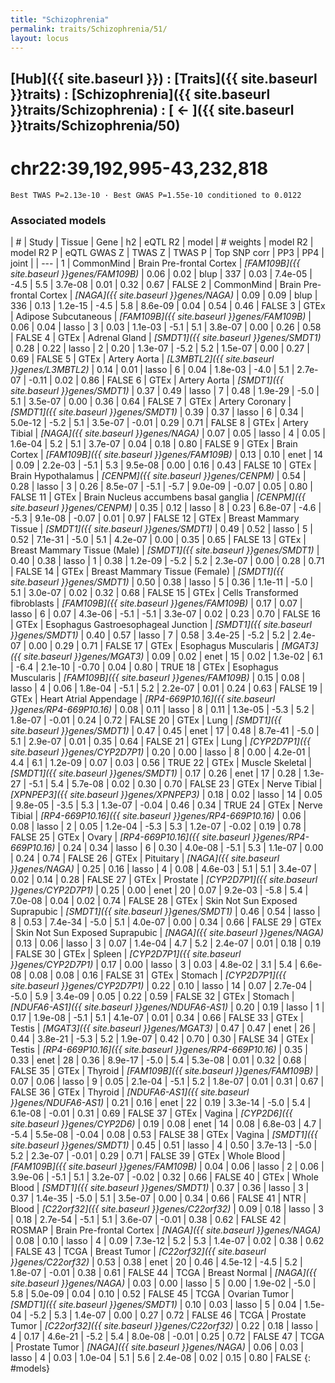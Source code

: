 ```yaml
---
title: "Schizophrenia"
permalink: traits/Schizophrenia/51/ 
layout: locus
---
```


## [Hub]({{ site.baseurl }}) : [Traits]({{ site.baseurl }}traits) : [Schizophrenia]({{ site.baseurl }}traits/Schizophrenia) :  [ ← ]({{ site.baseurl }}traits/Schizophrenia/50) 

# chr22:39,192,995-43,232,818

`Best TWAS P=2.13e-10 · Best GWAS P=1.55e-10 conditioned to 0.0122`

<script>
Plotly.d3.csv("../51.cond.csv", function(data){ processData(data) } );
</script><div id="graph"></div>

### Associated models

| # | Study | Tissue | Gene | h2 | eQTL R2 | model | # weights | model R2 | model R2 P | eQTL GWAS Z | TWAS Z | TWAS P | Top SNP corr | PP3 | PP4 | joint |
| --- |
 1 | CommonMind | Brain Pre-frontal Cortex | *[FAM109B]({{ site.baseurl }}genes/FAM109B)* | 0.06 | 0.02 | blup | 337 | 0.03 | 7.4e-05 | -4.5 |  5.5 | 3.7e-08 |  0.01 | 0.32 | 0.67 | FALSE
 2 | CommonMind | Brain Pre-frontal Cortex | *[NAGA]({{ site.baseurl }}genes/NAGA)* | 0.09 | 0.09 | blup | 336 | 0.13 | 1.2e-15 | -4.5 |  5.8 | 8.6e-09 |  0.04 | 0.54 | 0.46 | FALSE
 3 | GTEx | Adipose Subcutaneous | *[FAM109B]({{ site.baseurl }}genes/FAM109B)* | 0.06 | 0.04 | lasso |   3 | 0.03 | 1.1e-03 | -5.1 |  5.1 | 3.8e-07 |  0.00 | 0.26 | 0.58 | FALSE
 4 | GTEx | Adrenal Gland | *[SMDT1]({{ site.baseurl }}genes/SMDT1)* | 0.28 | 0.22 | lasso |   2 | 0.20 | 1.3e-07 | -5.2 |  5.2 | 1.5e-07 |  0.00 | 0.27 | 0.69 | FALSE
 5 | GTEx | Artery Aorta | *[L3MBTL2]({{ site.baseurl }}genes/L3MBTL2)* | 0.14 | 0.01 | lasso |   6 | 0.04 | 1.8e-03 | -4.0 |  5.1 | 2.7e-07 | -0.11 | 0.02 | 0.86 | FALSE
 6 | GTEx | Artery Aorta | *[SMDT1]({{ site.baseurl }}genes/SMDT1)* | 0.37 | 0.49 | lasso |   7 | 0.48 | 1.9e-29 | -5.0 |  5.1 | 3.5e-07 |  0.00 | 0.36 | 0.64 | FALSE
 7 | GTEx | Artery Coronary | *[SMDT1]({{ site.baseurl }}genes/SMDT1)* | 0.39 | 0.37 | lasso |   6 | 0.34 | 5.0e-12 | -5.2 |  5.1 | 3.5e-07 | -0.01 | 0.29 | 0.71 | FALSE
 8 | GTEx | Artery Tibial | *[NAGA]({{ site.baseurl }}genes/NAGA)* | 0.07 | 0.05 | lasso |   4 | 0.05 | 1.6e-04 |  5.2 |  5.1 | 3.7e-07 |  0.04 | 0.18 | 0.80 | FALSE
 9 | GTEx | Brain Cortex | *[FAM109B]({{ site.baseurl }}genes/FAM109B)* | 0.13 | 0.10 | enet |  14 | 0.09 | 2.2e-03 | -5.1 |  5.3 | 9.5e-08 |  0.00 | 0.16 | 0.43 | FALSE
10 | GTEx | Brain Hypothalamus | *[CENPM]({{ site.baseurl }}genes/CENPM)* | 0.54 | 0.28 | lasso |   3 | 0.26 | 8.5e-07 | -5.1 | -5.7 | 9.0e-09 | -0.07 | 0.05 | 0.80 | FALSE
11 | GTEx | Brain Nucleus accumbens basal ganglia | *[CENPM]({{ site.baseurl }}genes/CENPM)* | 0.35 | 0.12 | lasso |   8 | 0.23 | 6.8e-07 | -4.6 | -5.3 | 9.1e-08 | -0.07 | 0.01 | 0.97 | FALSE
12 | GTEx | Breast Mammary Tissue | *[SMDT1]({{ site.baseurl }}genes/SMDT1)* | 0.49 | 0.52 | lasso |   5 | 0.52 | 7.1e-31 | -5.0 |  5.1 | 4.2e-07 |  0.00 | 0.35 | 0.65 | FALSE
13 | GTEx | Breast Mammary Tissue (Male) | *[SMDT1]({{ site.baseurl }}genes/SMDT1)* | 0.40 | 0.38 | lasso |   1 | 0.38 | 1.2e-09 | -5.2 |  5.2 | 2.3e-07 |  0.00 | 0.28 | 0.71 | FALSE
14 | GTEx | Breast Mammary Tissue (Female) | *[SMDT1]({{ site.baseurl }}genes/SMDT1)* | 0.50 | 0.38 | lasso |   5 | 0.36 | 1.1e-11 | -5.0 |  5.1 | 3.0e-07 |  0.02 | 0.32 | 0.68 | FALSE
15 | GTEx | Cells Transformed fibroblasts | *[FAM109B]({{ site.baseurl }}genes/FAM109B)* | 0.17 | 0.07 | lasso |   6 | 0.07 | 4.3e-06 | -5.1 | -5.1 | 3.3e-07 |  0.02 | 0.23 | 0.70 | FALSE
16 | GTEx | Esophagus Gastroesophageal Junction | *[SMDT1]({{ site.baseurl }}genes/SMDT1)* | 0.40 | 0.57 | lasso |   7 | 0.58 | 3.4e-25 | -5.2 |  5.2 | 2.4e-07 |  0.00 | 0.29 | 0.71 | FALSE
17 | GTEx | Esophagus Muscularis | *[MGAT3]({{ site.baseurl }}genes/MGAT3)* | 0.09 | 0.02 | enet |  15 | 0.02 | 1.3e-02 |  6.1 | -6.4 | 2.1e-10 | -0.70 | 0.04 | 0.80 |  TRUE
18 | GTEx | Esophagus Muscularis | *[FAM109B]({{ site.baseurl }}genes/FAM109B)* | 0.15 | 0.08 | lasso |   4 | 0.06 | 1.8e-04 | -5.1 |  5.2 | 2.2e-07 |  0.01 | 0.24 | 0.63 | FALSE
19 | GTEx | Heart Atrial Appendage | *[RP4-669P10.16]({{ site.baseurl }}genes/RP4-669P10.16)* | 0.08 | 0.11 | lasso |   8 | 0.11 | 1.3e-05 | -5.3 |  5.2 | 1.8e-07 | -0.01 | 0.24 | 0.72 | FALSE
20 | GTEx | Lung | *[SMDT1]({{ site.baseurl }}genes/SMDT1)* | 0.47 | 0.45 | enet |  17 | 0.48 | 8.7e-41 | -5.0 |  5.1 | 2.9e-07 |  0.01 | 0.35 | 0.64 | FALSE
21 | GTEx | Lung | *[CYP2D7P1]({{ site.baseurl }}genes/CYP2D7P1)* | 0.20 | 0.00 | lasso |   8 | 0.00 | 4.2e-01 |  4.4 |  6.1 | 1.2e-09 |  0.07 | 0.03 | 0.56 |  TRUE
22 | GTEx | Muscle Skeletal | *[SMDT1]({{ site.baseurl }}genes/SMDT1)* | 0.17 | 0.26 | enet |  17 | 0.28 | 1.3e-27 | -5.1 |  5.4 | 5.7e-08 |  0.02 | 0.30 | 0.70 | FALSE
23 | GTEx | Nerve Tibial | *[XPNPEP3]({{ site.baseurl }}genes/XPNPEP3)* | 0.18 | 0.02 | lasso |  14 | 0.05 | 9.8e-05 | -3.5 |  5.3 | 1.3e-07 | -0.04 | 0.46 | 0.34 |  TRUE
24 | GTEx | Nerve Tibial | *[RP4-669P10.16]({{ site.baseurl }}genes/RP4-669P10.16)* | 0.06 | 0.08 | lasso |   2 | 0.05 | 1.2e-04 | -5.3 |  5.3 | 1.2e-07 | -0.02 | 0.19 | 0.78 | FALSE
25 | GTEx | Ovary | *[RP4-669P10.16]({{ site.baseurl }}genes/RP4-669P10.16)* | 0.24 | 0.34 | lasso |   6 | 0.30 | 4.0e-08 | -5.1 |  5.3 | 1.1e-07 |  0.00 | 0.24 | 0.74 | FALSE
26 | GTEx | Pituitary | *[NAGA]({{ site.baseurl }}genes/NAGA)* | 0.25 | 0.16 | lasso |   4 | 0.08 | 4.6e-03 |  5.1 |  5.1 | 3.4e-07 |  0.02 | 0.14 | 0.28 | FALSE
27 | GTEx | Prostate | *[CYP2D7P1]({{ site.baseurl }}genes/CYP2D7P1)* | 0.25 | 0.00 | enet |  20 | 0.07 | 9.2e-03 | -5.8 |  5.4 | 7.0e-08 |  0.04 | 0.02 | 0.74 | FALSE
28 | GTEx | Skin Not Sun Exposed Suprapubic | *[SMDT1]({{ site.baseurl }}genes/SMDT1)* | 0.46 | 0.54 | lasso |   8 | 0.53 | 7.4e-34 | -5.0 |  5.1 | 4.0e-07 |  0.00 | 0.34 | 0.66 | FALSE
29 | GTEx | Skin Not Sun Exposed Suprapubic | *[NAGA]({{ site.baseurl }}genes/NAGA)* | 0.13 | 0.06 | lasso |   3 | 0.07 | 1.4e-04 |  4.7 |  5.2 | 2.4e-07 |  0.01 | 0.18 | 0.19 | FALSE
30 | GTEx | Spleen | *[CYP2D7P1]({{ site.baseurl }}genes/CYP2D7P1)* | 0.17 | 0.00 | lasso |   3 | 0.03 | 4.8e-02 |  3.1 |  5.4 | 6.6e-08 |  0.08 | 0.08 | 0.16 | FALSE
31 | GTEx | Stomach | *[CYP2D7P1]({{ site.baseurl }}genes/CYP2D7P1)* | 0.22 | 0.10 | lasso |  14 | 0.07 | 2.7e-04 | -5.0 |  5.9 | 3.4e-09 |  0.05 | 0.22 | 0.59 | FALSE
32 | GTEx | Stomach | *[NDUFA6-AS1]({{ site.baseurl }}genes/NDUFA6-AS1)* | 0.20 | 0.19 | lasso |   1 | 0.17 | 1.9e-08 | -5.1 |  5.1 | 4.1e-07 |  0.01 | 0.34 | 0.66 | FALSE
33 | GTEx | Testis | *[MGAT3]({{ site.baseurl }}genes/MGAT3)* | 0.47 | 0.47 | enet |  26 | 0.44 | 3.8e-21 | -5.3 |  5.2 | 1.9e-07 |  0.42 | 0.70 | 0.30 | FALSE
34 | GTEx | Testis | *[RP4-669P10.16]({{ site.baseurl }}genes/RP4-669P10.16)* | 0.35 | 0.33 | enet |  28 | 0.36 | 8.9e-17 | -5.0 |  5.4 | 5.3e-08 |  0.01 | 0.32 | 0.68 | FALSE
35 | GTEx | Thyroid | *[FAM109B]({{ site.baseurl }}genes/FAM109B)* | 0.07 | 0.06 | lasso |   9 | 0.05 | 2.1e-04 | -5.1 |  5.2 | 1.8e-07 |  0.01 | 0.31 | 0.67 | FALSE
36 | GTEx | Thyroid | *[NDUFA6-AS1]({{ site.baseurl }}genes/NDUFA6-AS1)* | 0.21 | 0.16 | enet |  22 | 0.19 | 3.3e-14 | -5.0 |  5.4 | 6.1e-08 | -0.01 | 0.31 | 0.69 | FALSE
37 | GTEx | Vagina | *[CYP2D6]({{ site.baseurl }}genes/CYP2D6)* | 0.19 | 0.08 | enet |  14 | 0.08 | 6.8e-03 |  4.7 | -5.4 | 5.5e-08 | -0.04 | 0.08 | 0.53 | FALSE
38 | GTEx | Vagina | *[SMDT1]({{ site.baseurl }}genes/SMDT1)* | 0.45 | 0.51 | lasso |   4 | 0.50 | 3.7e-13 | -5.0 |  5.2 | 2.3e-07 | -0.01 | 0.29 | 0.71 | FALSE
39 | GTEx | Whole Blood | *[FAM109B]({{ site.baseurl }}genes/FAM109B)* | 0.04 | 0.06 | lasso |   2 | 0.06 | 3.9e-06 | -5.1 |  5.1 | 3.2e-07 | -0.02 | 0.32 | 0.66 | FALSE
40 | GTEx | Whole Blood | *[SMDT1]({{ site.baseurl }}genes/SMDT1)* | 0.37 | 0.36 | lasso |   3 | 0.37 | 1.4e-35 | -5.0 |  5.1 | 3.5e-07 |  0.00 | 0.34 | 0.66 | FALSE
41 | NTR | Blood | *[C22orf32]({{ site.baseurl }}genes/C22orf32)* | 0.09 | 0.18 | lasso |   3 | 0.18 | 2.7e-54 | -5.1 |  5.1 | 3.6e-07 | -0.01 | 0.38 | 0.62 | FALSE
42 | ROSMAP | Brain Pre-frontal Cortex | *[NAGA]({{ site.baseurl }}genes/NAGA)* | 0.08 | 0.10 | lasso |   4 | 0.09 | 7.3e-12 |  5.2 |  5.3 | 1.4e-07 |  0.02 | 0.38 | 0.62 | FALSE
43 | TCGA | Breast Tumor | *[C22orf32]({{ site.baseurl }}genes/C22orf32)* | 0.53 | 0.38 | enet |  20 | 0.46 | 4.5e-12 | -4.5 |  5.2 | 1.8e-07 | -0.01 | 0.38 | 0.61 | FALSE
44 | TCGA | Breast Normal | *[NAGA]({{ site.baseurl }}genes/NAGA)* | 0.03 | 0.00 | lasso |   5 | 0.00 | 1.9e-02 | -5.0 |  5.8 | 5.0e-09 |  0.04 | 0.10 | 0.52 | FALSE
45 | TCGA | Ovarian Tumor | *[SMDT1]({{ site.baseurl }}genes/SMDT1)* | 0.10 | 0.03 | lasso |   5 | 0.04 | 1.5e-04 | -5.2 |  5.3 | 1.4e-07 |  0.00 | 0.27 | 0.72 | FALSE
46 | TCGA | Prostate Tumor | *[C22orf32]({{ site.baseurl }}genes/C22orf32)* | 0.22 | 0.18 | lasso |   4 | 0.17 | 4.6e-21 | -5.2 |  5.4 | 8.0e-08 | -0.01 | 0.25 | 0.72 | FALSE
47 | TCGA | Prostate Tumor | *[NAGA]({{ site.baseurl }}genes/NAGA)* | 0.06 | 0.03 | lasso |   4 | 0.03 | 1.0e-04 |  5.1 |  5.6 | 2.4e-08 |  0.02 | 0.15 | 0.80 | FALSE
{: #models}

